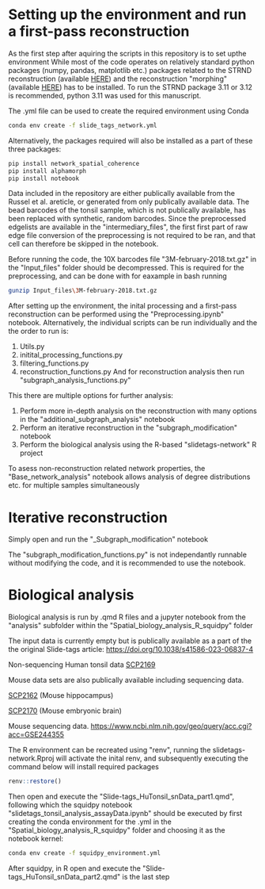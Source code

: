 
# Setting up the environment and run a first-pass reconstruction

As the first step after aquiring the scripts in this repository is to set upthe environment
While most of the code operates on relatively standard python packages (numpy, pandas, matplotlib etc.) packages related to the STRND reconstruction (available [HERE](https://github.com/DavidFernandezBonet/Network_Spatial_Coherence)) and the reconstruction "morphing" (available [HERE](https://github.com/DavidFernandezBonet/alphamorph)) has to be installed. 
To run the STRND package 3.11 or 3.12 is recommended, python 3.11 was used for this manuscript.

The .yml file can be used to create the required environment using Conda

```bash 
conda env create -f slide_tags_network.yml
```

Alternatively, the packages required will also be installed as a part of these three packages: 

```bash
pip install network_spatial_coherence
pip install alphamorph
pip install notebook
```

Data included in the repository are either publically available from the Russel et al. areticle, or generated from only publically available data. The bead barcodes of the tonsil sample, which is not publically available, has been replaced with synthetic, random barcodes.
Since the preprocessed edgelists are available in the "intermediary_files", the first first part of raw edge file conversion of the preprocessing is not required to be ran, and that cell can therefore be skipped in the notebook.

Before running the code, the 10X barcodes file "3M-february-2018.txt.gz" in the "Input_files" folder should be decompressed. This is required for the preprocessing, and can be done with for eaxample in bash running

```bash
gunzip Input_files\3M-february-2018.txt.gz
```
After setting up the environment, the inital processing and a first-pass reconstruction can be performed using the "Preprocessing.ipynb" notebook.
Alternatively, the individual scripts can be run individually and the the order to run is:
1. Utils.py
2. initital_processing_functions.py
3. filtering_functions.py
4. reconstruction_functions.py
And for reconstruction analysis then run "subgraph_analysis_functions.py"

This there are multiple options for further analysis:
1. Perform more in-depth analysis on the reconstruction with many options in the "additional_subgraph_analysis" notebook
2. Perform an iterative reconstruction in the "subgraph_modification" notebook
3. Perform the biological analysis using the R-based "slidetags-network" R project

To asess non-reconstruction related network properties, the "Base_network_analysis" notebook allows analysis of degree distributions etc. for multiple samples simultaneously

# Iterative reconstruction
Simply open and run the "_Subgraph_modification" notebook

The "subgraph_modification_functions.py" is not independantly runnable without modifying the code, and it is recommended to use the notebook.

# Biological analysis

Biological analysis is run by .qmd R files and a jupyter notebook from the "analysis" subfolder within the "Spatial_biology_analysis_R_squidpy" folder

The input data is currently empty but is publically available as a part of the the original Slide-tags article: https://doi.org/10.1038/s41586-023-06837-4

Non-sequencing Human tonsil data [SCP2169](https://singlecell.broadinstitute.org/single_cell/study/SCP2169/slide-tags-snrna-seq-on-human-tonsil#/)

Mouse data sets are also publically available including sequencing data.

[SCP2162](https://singlecell.broadinstitute.org/single_cell/study/SCP2162/slide-tags-snrna-seq-on-mouse-hippocampus) (Mouse hippocampus) 

[SCP2170](https://singlecell.broadinstitute.org/single_cell/study/SCP2170/slide-tags-snrna-seq-on-mouse-embryonic-e14-brain) (Mouse embryonic brain)

Mouse sequencing data. https://www.ncbi.nlm.nih.gov/geo/query/acc.cgi?acc=GSE244355

The R environment can be recreated using "renv", running the slidetags-network.Rproj will activate the inital renv, and subsequently executing the command below will install required packages 
```R
renv::restore()
```

Then open and execute the "Slide-tags_HuTonsil_snData_part1.qmd", following which the squidpy notebook "slidetags_tonsil_analysis_assayData.ipynb" should be executed by first creating the conda environment for the .yml in the "Spatial_biology_analysis_R_squidpy" folder and choosing it as the notebook kernel:

```bash 
conda env create -f squidpy_environment.yml
```

After squidpy, in R open and execute the "Slide-tags_HuTonsil_snData_part2.qmd" is the last step


